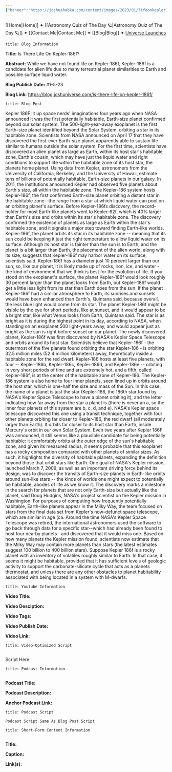 ```yaml
---
{"banner":"https://joshuahabka.com/content/images/2023/01/lifeonkepler186f.png","banner_x":0.5,"dg-publish":true,"permalink":"/blog/is-there-life-on-kepler-186f/","dgPassFrontmatter":true,"noteIcon":"","created":"","updated":""}
---
```




<div class="transclusion internal-embed is-loaded"><div class="markdown-embed">



[[Home\|Home]] ✦ [[Astronomy Quiz of The Day 🪐\|Astronomy Quiz of The Day 🪐]] ✦ [[Contact Me\|Contact Me]] ✦ [[Blog\|Blog]] ✦ [Universe Launches](https://stardashusa.com/)


</div></div>


```ad-info
title: Blog Information
```

**Title:** Is There Life On Kepler-186f?

**Abstract:** While we have not found life on Kepler-186f, Kepler-186f is a candidate for alien life due to many terrestrial planet similarities to Earth and possible surface liquid water.

**Blog Publish Date:** #1-5-23

**Blog Link:** https://blog.joshuniverse.com/is-there-life-on-kepler-186f/

```ad-abstract
title: Blog Post
```

Kepler 186F lit up space nerds' imaginations four years ago when NASA announced it was the first potentially habitable, Earth-size planet confirmed beyond our solar system. The 500-light-year-away exoplanet is the first Earth-size planet identified beyond the Solar System, orbiting a star in its habitable zone. Scientists from NASA announced on April 17 that they have discovered the first-ever Earth-size planet apparently able to sustain life similar to humans outside the solar system.
For the first time, scientists have discovered an alien planet as large as Earth, within its host star's habitable zone, Earth's cousin, which may have just the liquid water and right conditions to support life within the habitable zone of its host star, the planets home planet. Using data from Kepler, astronomers from the University of California, Berkeley, and the University of Hawaii, estimate tens of billions of potentially habitable, Earth-size planets in our galaxy. In 2011, the institutions announced Kepler had observed five planets about Earth's size, all within the habitable zone.
The Kepler-186 system hosts Kepler-186f, the first confirmed Earth-size planet orbiting a distant star in the habitable zone--the range from a star at which liquid water can pool on an orbiting planet's surface. Before Kepler-186fs discovery, the record-holder for most Earth-like planets went to Kepler-62f, which is 40% larger than Earth's size and orbits within its star's habitable zone. The discovery confirmed the existence of planets as large as Earth within the star's habitable zone, and it signals a major step toward finding Earth-like worlds.
Kepler-186f, the planet orbits its star in its habitable zone -- meaning that its sun could be keeping it just the right temperature to allow liquid water on its surface. Although its host star is fainter than the sun is to Earth, and the planet is a bit larger than Earth, the placement of the alien world, along with its size, suggests that Kepler-186f may harbor water on its surface, scientists said. Kepler-186f has a diameter just 10 percent larger than our sun, so, like our planet, it is likely made up of rocks, iron, ice, and water - the kind of environment that we think is best for the evolution of life.
If you stood on the exoplanet's surface, the planet Kepler-186f would look roughly 30 percent larger than the planet looks from Earth, but Kepler-186f would get a little less light from its star than Earth does from the sun. If the planet Kepler-186f had a similar atmosphere to Earth, its sunrises and sunsets would have been enhanced than Earth's, Quintana said, because overall, the less blue light would come from its star. The planet Kepler-186f might be visible by the eye for short periods, like at sunset, and it would appear to be a bright star, like what Venus looks from Earth, Quintana said.
The star is as bright as it is during the highest point in its day, according to NASA, when standing on an exoplanet 500 light-years away, and would appear just as bright as the sun is right before sunset on our planet. The newly discovered planet, Kepler-186f was first discovered by NASA's Kepler Space Telescope and orbits around its host star. Scientists believe that Kepler-186f - the outermost of the five planets found orbiting the star Kepler-186 - is orbiting 32.5 million miles (52.4 million kilometers) away, theoretically inside a habitable zone for the red dwarf.
Kepler-186 hosts at least five planets, with four -- Kepler-186b, Kepler-186c, Kepler-186d, and Kepler-186e -- orbiting in very short periods of time and are extremely hot, and a fifth, called Kepler-186f, is at the center of the habitable zone of Kepler-186. The Kepler-186 system is also home to four inner planets, seen lined up in orbits around the host star, which is one-half the size and mass of the Sun. In this case, the name of a planet is just the star (Kepler-186, the 186th star found by NASA's Kepler Space Telescope to have a planet orbiting it), and the letter indicating how far away from the star a planet is (there is never an a, so the inner four planets of this system are b, c, d, and e).
NASA's Kepler space telescope discovered this one using a transit technique, together with four other planets orbiting far closer to Kepler-186, the red dwarf (all moderately larger than Earth). It orbits far closer to its host star than Earth, inside Mercury's orbit in our own Solar System. Even two years after Kepler 186F was announced, it still seems like a plausible candidate for being potentially habitable: it comfortably orbits at the outer edge of the sun's habitable zone, and given its measured radius, it seems probable that this exoplanet has a rocky composition compared with other planets of similar sizes.
As such, it highlights the diversity of habitable planets, expanding the definition beyond those that orbit stars like Earth. One goal of NASA's Kepler mission, launched March 7, 2009, as well as an important driving force behind its design, was to discover the transits of Earth-size planets in Earth-like orbits around sun-like stars -- the kinds of worlds one might expect to potentially be habitable, abodes of life as we know it. The discovery marks a milestone in the search for planets that are not only Earth-size but actually like the planet, said Doug Hudgins, NASA's project scientist on the Kepler mission in Washington.
For purposes of computing how frequently potentially habitable, Earth-like planets appear in the Milky Way, the team focused on stars from the final data set from Kepler's now-defunct space telescope, which are similar in age (ca. Around the time NASA's Kepler Space Telescope was retired, the international astronomers used the software to go back through data for a specific star--which had already been found to host four nearby planets--and discovered that it would miss one. Based on how many planets the Kepler mission found, scientists now estimate that the Milky Way may contain more planets than stars (the latest estimates suggest 100 billion to 400 billion stars).
Suppose Kepler 186f is a rocky planet with an inventory of volatiles roughly similar to Earth. In that case, it seems it might be habitable, provided that it has sufficient levels of geologic activity to support the carbonate-silicate cycle that acts as a planets thermostat, and unless there are any other obstacles to planet habitability associated with being located in a system with M-dwarfs.

```ad-info
title: Youtube Information
```

**Video Title:**

**Video Desciption:**

**Video Tags:**

**Video Publish Date:**

**Video Link:**

```ad-abstract
title: Video-Optimized Script


```

Script Here

```ad-info
title: Podcast Information


```

**Podcast Title:**

**Podcast Description:**

**Anchor Podcast Link:**

```ad-info
title: Podcast Script

Podcast Script Same As Blog Post Script

```


```ad-info
title: Short-Form Content Information


```

**Title:**

**Caption:**

**Link(s):**

